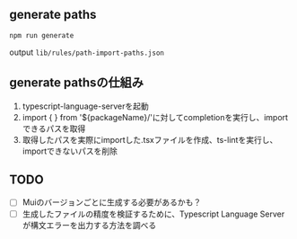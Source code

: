 ## generate paths
```
npm run generate
```

output `lib/rules/path-import-paths.json`

## generate pathsの仕組み
1. typescript-language-serverを起動
2. import { } from '${packageName}/'に対してcompletionを実行し、importできるパスを取得
3. 取得したパスを実際にimportした.tsxファイルを作成、ts-lintを実行し、importできないパスを削除

## TODO
- [ ] Muiのバージョンごとに生成する必要があるかも？
- [ ] 生成したファイルの精度を検証するために、Typescript Language Serverが構文エラーを出力する方法を調べる